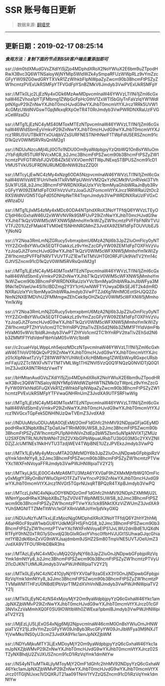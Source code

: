 # SSR 账号每日更新 
> 数据来源: [翻墙党](https://fanqiangdang.com/) 
----------------------------------------------
## 更新日期：2019-02-17 08:25:14 
***食用方法：复制下面的节点到SSR客户端去重添加即可***

 ssr://dm0tdXMudGVsZXdlYi5jZjo4MDphdXRoX2NoYWluX2E6bm9uZTpodHRwX3Bvc3Q6WTNSaloyWjNYMlp5WldWZk4ySmpaRFUzWWpRLz9vYmZzcGFyYW09ZG0wdGRYTXVkR1ZzWlhkbFlpNWpaZyZwcm90b3BhcmFtPSZyZW1hcmtzPVExUkRSMFpYTFVGdFpYSnBZMkV6Jmdyb3VwPVExUkRSMFpY

ssr://MTk0Ljc2LjEzNy4xODk6MzAwMDpvcmlnaW46YWVzLTI1Ni1jZmI6cGxhaW46ZVhoa1pYTjFMbmg1ZWpGcFpHcGthV1ZxWTI5bGIyTnFaVzlqYW1WdlptNXgvP29iZnNwYXJhbT0mcHJvdG9wYXJhbT0mcmVtYXJrcz1RRk5UVW14cGMzUWdNVGswTGpjMkxqRXpOeTR4T0RrJmdyb3VwPWRDNXRaUzlFVGxCeWIzaDU

ssr://MTg1LjEzNC4yMS40MToxMTEzNTpvcmlnaW46YWVzLTI1Ni1jZmI6cGxhaW46WldSbmEyVmkvP29iZnNwYXJhbT0mcHJvdG9wYXJhbT0mcmVtYXJrcz1RRU5VUTBkR1YxOUdjbVZsSURFNE5TNHhNelF1TWpFdU5ERSZncm91cD1kQzV0WlM5RVRsQnliM2g1

ssr://NDUuNzcuMjI4LjI0OTo1NDU0Om9yaWdpbjpyYzQtbWQ1OnBsYWluOmJYbFdjRzR5TURFNVcxMC8_b2Jmc3BhcmFtPSZwcm90b3BhcmFtPSZyZW1hcmtzPVFGTlRVbFJQVDB4Zk5EVXVOemN1TWpJNExqSTBPUSZncm91cD1VMU5TVkU5UFRDNURUMDBnNW82bzZZQ0I

ssr://MTcyLjEwNC4zMy4xNzg6ODA5NzpvcmlnaW46YWVzLTI1Ni1jZmI6cGxhaW46WlVsWE1FUnVhelk1TkRVMFpUWnVVM2QxYzNCMk9VUnRVekl3TVhSUk1FUS8_b2Jmc3BhcmFtPWRDNXRaUzlxYVc1bmMyaGhibWRaJnByb3RvcGFyYW09ZEM1dFpTOXFhVzVuYzJoaGJtZFomcmVtYXJrcz1RRWRaU2tOc2RXSWdNVGN5TGpFd05DNHpNeTR4TnpnJmdyb3VwPWRDNXRaUzlFVGxCeWIzaDU

ssr://MTg1LjIxMS4zMy4xMDc6ODA4NTphdXRoX3NoYTFfdjQ6YWVzLTEyOC1jdHI6cGxhaW46U2xWWVNVRk9SMFUvP29iZnNwYXJhbT0mcHJvdG9wYXJhbT1kQzV0WlM5cWFXNW5jMmhoYm1kWiZyZW1hcmtzPVFFbFNRVTVUVTFJZ01UZzFMakl4TVM0eE15NHhNRGMmZ3JvdXA9ZEM1dFpTOUVUbEJ5YjNoNQ

ssr://Y2Noa3RmLmNjZGRucy5vbmxpbmU6MzA2NjI6b3JpZ2luOmFlcy0yNTYtY2ZiOnBsYWluOk5EQTFOakkzLz9vYmZzcGFyYW09ZEM1dFpTOXFhVzVuYzJoaGJtZFomcHJvdG9wYXJhbT1kQzV0WlM5cWFXNW5jMmhoYm1kWiZyZW1hcmtzPVFFbFNRVTVUVTFJZ1EwTklTMVJHTGtORFJFUk9VeTV2Ym14cGJtVSZncm91cD1kQzV0WlM5RVRsQnliM2g1

ssr://MTg1LjEzNC4yMS40MToxMTEzNTpvcmlnaW46YWVzLTI1Ni1jZmI6cGxhaW46WldSbmEyVmkvP29iZnNwYXJhbT1kQzV0WlM5cWFXNW5jMmhoYm1kWiZwcm90b3BhcmFtPWRDNXRaUzlxYVc1bmMyaGhibWRaJnJlbWFya3M9Nkl1eDVaeUw4Si1IclBDZmg2Y3Y1cHUwNWFTYUwyaDBkSEJ6T2k4dmRDNXRaUzlxYVc1bmMyaGhibWRaJmdyb3VwPTZJdXg1WnlMOEotSHJQQ2ZoNmN2NXB1MDVhU2FMMmgwZEhCek9pOHZkQzV0WlM5cWFXNW5jMmhoYm1kWg

ssr://Y2Noa3RmLmNjZGRucy5vbmxpbmU6MzA2NjI6b3JpZ2luOmFlcy0yNTYtY2ZiOnBsYWluOk5EQTFOakkzLz9vYmZzcGFyYW09ZEM1dFpTOXFhVzVuYzJoaGJtZFomcHJvdG9wYXJhbT1kQzV0WlM5cWFXNW5jMmhoYm1kWiZyZW1hcmtzPTZhYVo1cml2TC1hYnRPV2ttaTlvZEhSd2N6b3ZMM1F1YldVdmFtbHVaM05vWVc1bldRJmdyb3VwPTZhYVo1cml2TC1hYnRPV2ttaTlvZEhSd2N6b3ZMM1F1YldVdmFtbHVaM05vWVc1bldR

ssr://c2cuaHVpLWppLnh5ejozMDczNTpvcmlnaW46YWVzLTI1Ni1jZmI6cGxhaW46TlVoV016QkQvP29iZnNwYXJhbT0mcHJvdG9wYXJhbT0mcmVtYXJrcz01cXlpNkwtTzVyT281WWFNYUhWcExXcHBMbmg1ZWlEbWxyRGxpcURsbmFFajU2ZTc1WXFvNTVTMTVMLWg1THlZNVl5VzQ0Q1FNQzQ0NVlDTjQ0Q1ImZ3JvdXA9NTRHdzVweTY

ssr://bHMtanAudGVsZXdlYi5jZjo4MDphdXRoX2NoYWluX2E6bm9uZTpodHRwX3Bvc3Q6WTNSaloyWjNYMlp5WldWZlpHWTNZMk0zTWpnLz9vYmZzcGFyYW09YkhNdGFuQXVkR1ZzWlhkbFlpNWpaZyZwcm90b3BhcmFtPSZyZW1hcmtzPVExUkRSMFpYTFVwaGNHRnUmZ3JvdXA9UTFSRFIwWlg

ssr://MTg1LjEzNC4yMS40MToxMTEzNTpvcmlnaW46YWVzLTI1Ni1jZmI6cGxhaW46WldSbmEyVmkvP29iZnNwYXJhbT0mcHJvdG9wYXJhbT0mcmVtYXJrcz1NVGcxTGpFek5DNHlNUzQwTVEmZ3JvdXA9

ssr://NDUuMzIuODUuMjA0OjExMjI2OmF1dGhfc2hhMV92NDpjaGFjaGEyMDpodHRwX3NpbXBsZTpOalUwT1RnM09UWS8_b2Jmc3BhcmFtPSZwcm90b3BhcmFtPSZyZW1hcmtzPU1pNHhNVnZtdEp2bW5Zbm5uN1pkNVlXTjZMUzU2SXFDNTRLNUN1bWNnT2ltZ2VXbGlPbWpuaURsbTU3bG03MGc2YXVZNllDZjZJcUM1NEs1NklHVTU3TzdjWEV4TWpBNE1UZzJPVEkzJmdyb3VwPQ

ssr://MTk1LjEyMy4yMzcuMTA2OjMzMDY6b3JpZ2luOnJjNDpwbGFpbjpiRzVqYmk1dmNtYy8_b2Jmc3BhcmFtPSZwcm90b3BhcmFtPSZyZW1hcmtzPTVwYXc1WXFnNVoyaFFRJmdyb3VwPWJHNWpiaTV2Y21j

ssr://MTkyLjk5LjE0OC4xMzA6MTU3MzA6YXV0aF9hZXMxMjhfbWQ1OmFlcy0xMjgtY3RyOnBsYWluOlpHOTFZaTVwYncvP29iZnNwYXJhbT0mcHJvdG9wYXJhbT0mcmVtYXJrcz1NVGt5TGprNUxqRTBPQzR4TXpBJmdyb3VwPQ

ssr://MTczLjIxNC4xNjkuODY6NDQzOmF1dGhfc2hhMV92NDphZXMtMjU2LWNmYjpodHRwX3NpbXBsZTpZV0V4TWpNME5UWS8_b2Jmc3BhcmFtPSZwcm90b3BhcmFtPSZyZW1hcmtzPTVwYXc1ck85NktXXzViZWUmZ3JvdXA9YUhSMGNITTZMeTltWVc1eGFXRnVaMlJoYm1jdVkyOXQ

ssr://NDUuNzYuMTkxLjEzMjozNjg0MDphdXRoX3NoYTFfdjQ6Y2hhY2hhMjA6aHR0cF9zaW1wbGU6YUdkMGFHSjFhQS8_b2Jmc3BhcmFtPSZwcm90b3BhcmFtPSZyZW1hcmtzPTVwYXc1WXFnNVoyaElPS1JvLWU2dnlBdE1UQXdNRTFpY0hNZ0xTRG1yS0xvdjQ3bGlxRGxoYVhsc0lfbHVJUGt1SUhwaGJqcGhiamt1YlB2dkl6bnZxVG9nWXJsajdmbm9JSHZ2Sm80TmpVNE5UVTJOelUmZ3JvdXA9VTFOU1RHbDBkR3hs

ssr://MTAzLjEyNC4xMDcuMjQ2OjIyNjY6b3JpZ2luOnJjNDpwbGFpbjpiRzVqYmk1dmNtYy8_b2Jmc3BhcmFtPSZwcm90b3BhcmFtPSZyZW1hcmtzPTVyU2I1cDJKNTUtMlJRJmdyb3VwPWJHNWpiaTV2Y21j

ssr://MTk0LjEyNC4zNC41OjIyNjY6YXV0aF9zaGExX3Y0OnJjNDpwbGFpbjpiRzVqYmk1dmNtYy8_b2Jmc3BhcmFtPSZwcm90b3BhcmFtPSZyZW1hcmtzPTVMaWM1THFzU0NBdElPbVprT1M2dXVhVnNBJmdyb3VwPWJHNWpiaTV2Y21j

ssr://MTk0LjEyNC4zNS4xMjoyMjY2Om9yaWdpbjpyYzQ6cGxhaW46Ykc1amJpNXZjbWMvP29iZnNwYXJhbT0mcHJvdG9wYXJhbT0mcmVtYXJrcz01cGF3NVlxZzVaMmhXQ0F0SU9lOWtlbWh0ZWExai1pbmlBJmdyb3VwPWJHNWpiaTV2Y21j

ssr://MjEzLjU5LjExOS4xNjg6MjI2NjpvcmlnaW46cmM0OnBsYWluOmJHNWpiaTV2Y21jLz9vYmZzcGFyYW09JnByb3RvcGFyYW09JnJlbWFya3M9NXJTYjVwMko1NS0yU3cmZ3JvdXA9Ykc1amJpNXZjbWM

ssr://NDYuMjkuMTY3LjExMDoyMjY2Om9yaWdpbjpyYzQ6cGxhaW46Ykc1amJpNXZjbWMvP29iZnNwYXJhbT0mcHJvdG9wYXJhbT0mcmVtYXJrcz02STZyNXBhdjU2ZVJXUSZncm91cD1iRzVqYmk1dmNtYw

ssr://NS4yNTIuMTk4LjIyMToyMjY2OmF1dGhfc2hhMV92NDpyYzQ6cGxhaW46Ykc1amJpNXZjbWMvP29iZnNwYXJhbT0mcHJvdG9wYXJhbT0mcmVtYXJrcz01TGljNUxxc1VDQXRJT21aa09TNnV1YVZzQSZncm91cD1iRzVqYmk1dmNtYw
